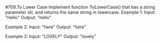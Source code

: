 #709.To Lower Case
Implement function ToLowerCase() that has a string parameter str, and returns the same string in lowercase.
Example 1:
Input: "Hello"
Output: "hello"

Example 2:
Input: "here"
Output: "here"

Example 3:
Input: "LOVELY"
Output: "lovely"